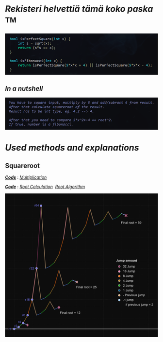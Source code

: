 # _Rekisteri helvettiä tämä koko paska_ <sup>TM<sup>
_![alt_text](https://raw.githubusercontent.com/Jan-Aarela/Fibonacci-y86/refs/heads/main/pics/Fibonacci%20code%20in%20C.png)_

## _In a nutshell_
![alt_text](https://raw.githubusercontent.com/Jan-Aarela/Fibonacci-y86/refs/heads/main/pics/Explantion.png)

# _Used methods and explanations_

## Squareroot
***[Code](https://raw.githubusercontent.com/Jan-Aarela/Fibonacci-y86/refs/heads/main/Extras/Multiplication)*** : _[Multiplication](https://raw.githubusercontent.com/Jan-Aarela/Fibonacci-y86/refs/heads/main/pics/multiplication.jpg)_ 

***[Code](https://raw.githubusercontent.com/Jan-Aarela/Fibonacci-y86/refs/heads/main/Extras/Root)‎*** : _[Root Calculation](https://raw.githubusercontent.com/Jan-Aarela/Fibonacci-y86/refs/heads/main/pics/squarred.jpg)_
‎ _[Root Algorithm](https://raw.githubusercontent.com/Jan-Aarela/Fibonacci-y86/refs/heads/main/pics/Root%20algorithm.jpg)_ 

![alt_text](https://raw.githubusercontent.com/Jan-Aarela/Fibonacci-y86/refs/heads/main/pics/Root%20Algorith.png)
